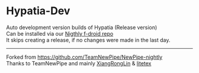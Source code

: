 # Hypatia-Dev

Auto development version builds of Hypatia (Release version)<br>
Can be installed via our [Nigthly f-droid repo](https://github.com/MaintainTeam-nightly/fdroid-pages)<br>
It skips creating a release, if no changes were made in the last day.<br>

---

Forked from https://github.com/TeamNewPipe/NewPipe-nightly<br>
Thanks to TeamNewPipe and mainly [XiangRongLin](https://github.com/XiangRongLin) & [litetex](https://github.com/litetex)

